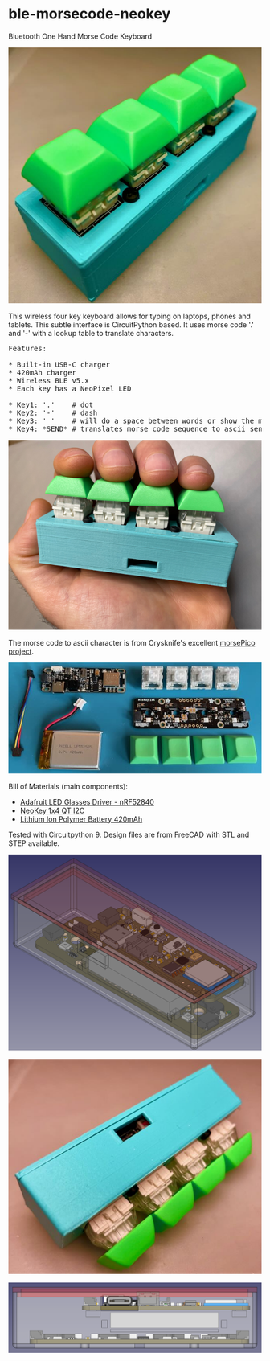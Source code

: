 # ble-morsecode-neokey
Bluetooth One Hand Morse Code Keyboard

![Screenshot](pics/ble-mc-neo-1.jpeg)

This wireless four key keyboard allows for typing on laptops, phones and tablets. This subtle interface is CircuitPython based. It uses morse code '.' and '-' with a lookup table to translate characters.

<pre>
Features:

* Built-in USB-C charger
* 420mAh charger
* Wireless BLE v5.x
* Each key has a NeoPixel LED

* Key1: '.'    # dot
* Key2: '-'    # dash
* Key3: ' '    # will do a space between words or show the morse code buffer contents
* Key4: *SEND* # translates morse code sequence to ascii sends ascii over BLE
</pre>

![Screenshot](pics/ble-mc-neo-7.jpeg)


The morse code to ascii character is from Crysknife's excellent [morsePico project](https://github.com/Crysknife007/morsePico/blob/main/code.py). 

![Screenshot](pics/ble-mc-neo-3.jpeg)

Bill of Materials (main components):
* [Adafruit LED Glasses Driver - nRF52840](https://www.adafruit.com/product/5217)
* [NeoKey 1x4 QT I2C](https://www.adafruit.com/product/4980)
* [Lithium Ion Polymer Battery 420mAh](https://www.adafruit.com/product/4236)

Tested with Circuitpython 9. Design files are from FreeCAD with STL and STEP available. 

![Screenshot](pics/ble-mc-neo-4.png)

![Screenshot](pics/ble-mc-neo-2.jpeg)

![Screenshot](pics/ble-mc-neo-5.png)
